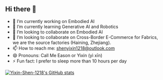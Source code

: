 ## Hi there 👋

- 🔭 I’m currently working on Embodied AI
- 🌱 I’m currently learning Generative AI and Robotics
- 👯 I’m looking to collaborate on Embodied AI
- 👻 I’m looking to collaborate on Cross-Border E-Commerce for Fabrics, we are the source factories (Haining, Zhejiang).
- 📫 How to reach me: shenyixin1218@outlook.com
- 😄 Pronouns: Call Me Eason or Yixin (yì xīn)
- ⚡ Fun fact: I prefer to sleep more than 10 hours per day


[![Yixin-Shen-1218's GitHub stats](https://github-readme-stats.vercel.app/api?username=Yixin-Shen-1218&show_icons=true&theme=catppuccin_latte)](https://github.com/Yixin-Shen-1218/github-readme-stats)
